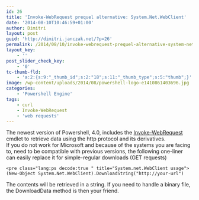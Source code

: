 ```yaml
---
id: 26
title: 'Invoke-WebRequest prequel alternative: System.Net.WebClient'
date: '2014-08-10T10:46:59+01:00'
author: Dimitri
layout: post
guid: 'http://dimitri.janczak.net/?p=26'
permalink: /2014/08/10/invoke-webrequest-prequel-alternative-system-net-webclient/
layout_key:
    - ''
post_slider_check_key:
    - '0'
tc-thumb-fld:
    - 'a:2:{s:9:"_thumb_id";s:2:"18";s:11:"_thumb_type";s:5:"thumb";}'
image: /wp-content/uploads/2014/08/powershell-logo-e1410861403696.jpg
categories:
    - 'Powershell Engine'
tags:
    - curl
    - Invoke-WebRequest
    - 'web requests'
---
```


The newest version of Powershell, 4.0, includes the [Invoke-WebRequest](http://technet.microsoft.com/en-us/library/hh849901.aspx "Invoke-WebRequest") cmdlet to retrieve data using the http protocol and its derivatives.  
If you do not work for Microsoft and because of the systems you are facing to, need to be compatible with previous versions, the following one-liner can easily replace it for simple-regular downloads (GET requests)

```
<pre class="lang:ps decode:true " title="System.net.WebClient usage">(New-Object System.Net.WebClient).DownloadString("http://your-url")
```

The contents will be retrieved in a string. If you need to handle a binary file, the DownloadData method is then your friend.